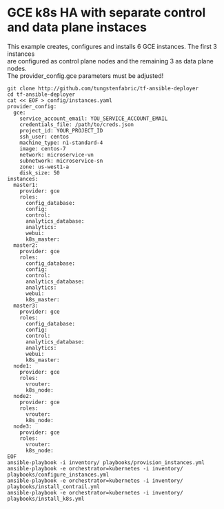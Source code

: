 # GCE k8s HA with separate control and data plane instaces
This example creates, configures and installs  6 GCE instances. The first 3 instances    
are configured as control plane nodes and the remaining 3 as data plane nodes.    
The provider_config.gce parameters must be adjusted!     
```
git clone http://github.com/tungstenfabric/tf-ansible-deployer
cd tf-ansible-deployer
cat << EOF > config/instances.yaml
provider_config:
  gce:
    service_account_email: YOU_SERVICE_ACCOUNT_EMAIL
    credentials_file: /path/to/creds.json
    project_id: YOUR_PROJECT_ID
    ssh_user: centos
    machine_type: n1-standard-4
    image: centos-7
    network: microservice-vn
    subnetwork: microservice-sn
    zone: us-west1-a
    disk_size: 50
instances:
  master1:
    provider: gce
    roles:
      config_database:
      config:
      control:
      analytics_database:
      analytics:
      webui:
      k8s_master:
  master2:
    provider: gce
    roles:
      config_database:
      config:
      control:
      analytics_database:
      analytics:
      webui:
      k8s_master:
  master3:
    provider: gce
    roles:
      config_database:
      config:
      control:
      analytics_database:
      analytics:
      webui:
      k8s_master:
  node1:
    provider: gce
    roles:
      vrouter:
      k8s_node:
  node2:
    provider: gce
    roles:
      vrouter:
      k8s_node:
  node3:
    provider: gce
    roles:
      vrouter:
      k8s_node:
EOF
ansible-playbook -i inventory/ playbooks/provision_instances.yml
ansible-playbook -e orchestrator=kubernetes -i inventory/ playbooks/configure_instances.yml
ansible-playbook -e orchestrator=kubernetes -i inventory/ playbooks/install_contrail.yml
ansible-playbook -e orchestrator=kubernetes -i inventory/ playbooks/install_k8s.yml
```

